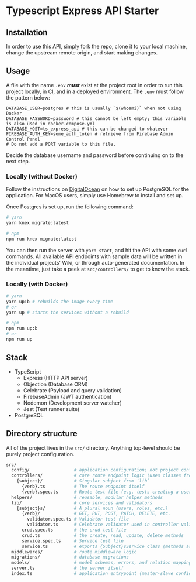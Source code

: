 # Typescript Express API Starter

## Installation

In order to use this API, simply fork the repo, clone it to
your local machine, change the upstream remote origin, and
start making changes.

## Usage

A file with the name `.env` _**must**_ exist at the project
root in order to run this project locally, in CI, and in a
deployed environment. The `.env` must follow the pattern
below:

```env
DATABASE_USER=postgres # this is usually `$(whoami)` when not using Docker
DATABASE_PASSWORD=password # this cannot be left empty; this variable is also used in docker-compose.yml
DATABASE_HOST=ts_express_api # this can be changed to whatever
FIREBASE_AUTH_KEY=some_auth_token # retrieve from Firebase Admin Control Panel
# Do not add a PORT variable to this file.
```

Decide the database username and password before continuing
on to the next step.

### Locally (without Docker)

Follow the instructions on [DigitalOcean](https://www.digitalocean.com/community/tutorials/how-to-install-and-use-postgresql-on-ubuntu-18-04)
on how to set up PostgreSQL for the application. For MacOS
users, simply use Homebrew to install and set up.

Once Postgres is set up, run the following command:

```bash
# yarn
yarn knex migrate:latest

# npm
npm run knex migrate:latest
```

You can then run the server with `yarn start`, and hit the
API with some `curl` commands. All available API endpoints
with sample data will be written in the individual projects'
Wiki, or through auto-generated documentation. In the
meantime, just take a peek at `src/controllers/` to get to
know the stack.

### Locally (with Docker)

```bash
# yarn
yarn up:b # rebuilds the image every time
# or
yarn up # starts the services without a rebuild

# npm
npm run up:b
# or
npm run up
```

## Stack

- TypeScript
  - Express (HTTP API server)
  - Objection (Database ORM)
  - Celebrate (Payload and query validation)
  - FirebaseAdmin (JWT authentication)
  - Nodemon (Development server watcher)
  - Jest (Test runner suite)
- PostgreSQL

## Directory structure

All of the project lives in the `src/` directory. Anything
top-level should be purely project configuration.

```bash
src/
  config/                 # application configuration; not project config
  controllers/            # core route endpoint logic (uses classes from `lib`)
    {subject}/            # Singular subject from `lib`
      {verb}.ts           # The route endpoint itself
      {verb}.spec.ts      # Route test file (e.g. tests creating a user, etc.)
  helpers/                # reusable, modular helper methods
  lib/                    # core services and validators
    {subject}s/           # A plural noun (users, roles, etc.)
      {verb}/             # GET, PUT, POST, PATCH, DELETE, etc.
        validator.spec.ts # Validator test file
        validator.ts      # Celebrate validator used in controller validation options
      crud.spec.ts        # the crud test file
      crud.ts             # the create, read, update, delete methods
      service.spec.ts     # Service test file
      service.ts          # exports {Subject}sService class (methods are static); the roadmaps of steps
  middlewares/            # route middleware logic
  migrations/             # database migrations
  models/                 # model schemas, errors, and relation mappings (don't use Objection validation)
  server.ts               # the server itself
  index.ts                # application entrypoint (master-slave configuration)
```
